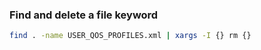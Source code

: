 
### Find and delete a file keyword

```bash
find . -name USER_QOS_PROFILES.xml | xargs -I {} rm {}
```